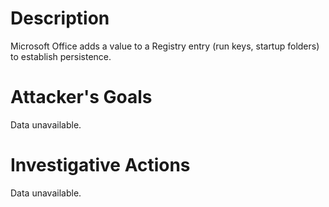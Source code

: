 # Description
Microsoft Office adds a value to a Registry entry (run keys, startup folders) to establish persistence.
# Attacker's Goals
Data unavailable.
# Investigative Actions
Data unavailable.
